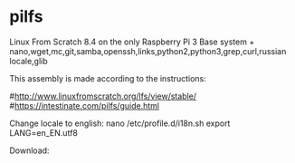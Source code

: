 # pilfs

Linux From Scratch 8.4 on the only Raspberry Pi 3
Base system + nano,wget,mc,git,samba,openssh,links,python2,python3,grep,curl,russian locale,glib

This assembly is made according to the instructions:

#http://www.linuxfromscratch.org/lfs/view/stable/
#https://intestinate.com/pilfs/guide.html

Change locale to english:
nano /etc/profile.d/i18n.sh 
export LANG=en_EN.utf8 

Download: 
